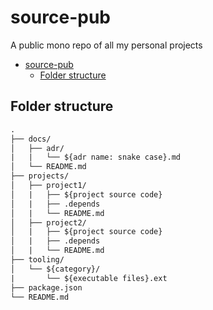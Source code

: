 # source-pub
A public mono repo of all my personal projects

- [source-pub](#source-pub)
  - [Folder structure](#folder-structure)
## Folder structure

```txt
.
├── docs/
│   ├── adr/
|   |   └── ${adr name: snake case}.md
│   └── README.md
├── projects/
│   ├── project1/
│   |   ├── ${project source code}
│   |   ├── .depends
│   |   └── README.md
│   ├── project2/
│   |   ├── ${project source code}
│   |   ├── .depends
│   |   └── README.md
├── tooling/
│   └── ${category}/
|       └── ${executable files}.ext
├── package.json
└── README.md
```
